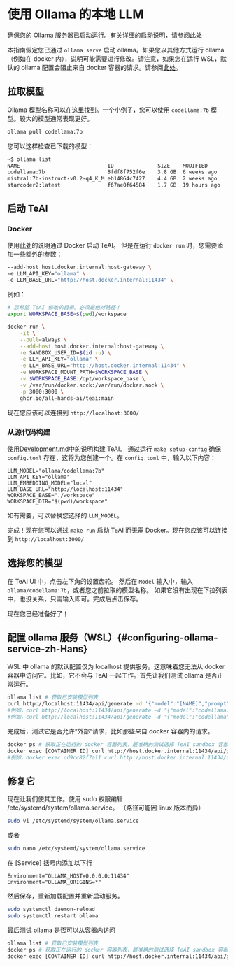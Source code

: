 # 使用 Ollama 的本地 LLM

确保您的 Ollama 服务器已启动运行。有关详细的启动说明，请参阅[此处](https://github.com/ollama/ollama)

本指南假定您已通过 `ollama serve` 启动 ollama。如果您以其他方式运行 ollama（例如在 docker 内），说明可能需要进行修改。请注意，如果您在运行 WSL，默认的 ollama 配置会阻止来自 docker 容器的请求。请参阅[此处](#configuring-ollama-service-zh-Hans)。

## 拉取模型

Ollama 模型名称可以在[这里](https://ollama.com/library)找到。一个小例子，您可以使用
`codellama:7b` 模型。较大的模型通常表现更好。

```bash
ollama pull codellama:7b
```

您可以这样检查已下载的模型：

```bash
~$ ollama list
NAME                            ID              SIZE    MODIFIED
codellama:7b                    8fdf8f752f6e    3.8 GB  6 weeks ago
mistral:7b-instruct-v0.2-q4_K_M eb14864c7427    4.4 GB  2 weeks ago
starcoder2:latest               f67ae0f64584    1.7 GB  19 hours ago
```

## 启动 TeAI

### Docker

使用[此处](../intro)的说明通过 Docker 启动 TeAI。
但是在运行 `docker run` 时，您需要添加一些额外的参数：

```bash
--add-host host.docker.internal:host-gateway \
-e LLM_API_KEY="ollama" \
-e LLM_BASE_URL="http://host.docker.internal:11434" \
```

例如：

```bash
# 您希望 TeAI 修改的目录。必须是绝对路径！
export WORKSPACE_BASE=$(pwd)/workspace

docker run \
    -it \
    --pull=always \
    --add-host host.docker.internal:host-gateway \
    -e SANDBOX_USER_ID=$(id -u) \
    -e LLM_API_KEY="ollama" \
    -e LLM_BASE_URL="http://host.docker.internal:11434" \
    -e WORKSPACE_MOUNT_PATH=$WORKSPACE_BASE \
    -v $WORKSPACE_BASE:/opt/workspace_base \
    -v /var/run/docker.sock:/var/run/docker.sock \
    -p 3000:3000 \
    ghcr.io/all-hands-ai/teai:main
```

现在您应该可以连接到 `http://localhost:3000/`

### 从源代码构建

使用[Development.md](https://github.com/All-Hands-AI/TeAI/blob/main/Development.md)中的说明构建 TeAI。
通过运行 `make setup-config` 确保 `config.toml` 存在，这将为您创建一个。在 `config.toml` 中，输入以下内容：

```
LLM_MODEL="ollama/codellama:7b"
LLM_API_KEY="ollama"
LLM_EMBEDDING_MODEL="local"
LLM_BASE_URL="http://localhost:11434"
WORKSPACE_BASE="./workspace"
WORKSPACE_DIR="$(pwd)/workspace"
```

如有需要，可以替换您选择的 `LLM_MODEL`。

完成！现在您可以通过 `make run` 启动 TeAI 而无需 Docker。现在您应该可以连接到 `http://localhost:3000/`

## 选择您的模型

在 TeAI UI 中，点击左下角的设置齿轮。
然后在 `Model` 输入中，输入 `ollama/codellama:7b`，或者您之前拉取的模型名称。
如果它没有出现在下拉列表中，也没关系，只需输入即可。完成后点击保存。

现在您已经准备好了！

## 配置 ollama 服务（WSL）{#configuring-ollama-service-zh-Hans}

WSL 中 ollama 的默认配置仅为 localhost 提供服务。这意味着您无法从 docker 容器中访问它。比如，它不会与 TeAI 一起工作。首先让我们测试 ollama 是否正常运行。

```bash
ollama list # 获取已安装模型列表
curl http://localhost:11434/api/generate -d '{"model":"[NAME]","prompt":"hi"}'
#例如，curl http://localhost:11434/api/generate -d '{"model":"codellama:7b","prompt":"hi"}'
#例如，curl http://localhost:11434/api/generate -d '{"model":"codellama","prompt":"hi"}'  # 如果只有一个模型，标签是可选的
```

完成后，测试它是否允许“外部”请求，比如那些来自 docker 容器内的请求。

```bash
docker ps # 获取正在运行的 docker 容器列表，最准确的测试选择 TeAI sandbox 容器。
docker exec [CONTAINER ID] curl http://host.docker.internal:11434/api/generate -d '{"model":"[NAME]","prompt":"hi"}'
#例如，docker exec cd9cc82f7a11 curl http://host.docker.internal:11434/api/generate -d '{"model":"codellama","prompt":"hi"}'
```

## 修复它

现在让我们使其工作。使用 sudo 权限编辑 /etc/systemd/system/ollama.service。 （路径可能因 linux 版本而异）

```bash
sudo vi /etc/systemd/system/ollama.service
```

或者

```bash
sudo nano /etc/systemd/system/ollama.service
```

在 [Service] 括号内添加以下行

```
Environment="OLLAMA_HOST=0.0.0.0:11434"
Environment="OLLAMA_ORIGINS=*"
```

然后保存，重新加载配置并重新启动服务。

```bash
sudo systemctl daemon-reload
sudo systemctl restart ollama
```

最后测试 ollama 是否可以从容器内访问

```bash
ollama list # 获取已安装模型列表
docker ps # 获取正在运行的 docker 容器列表，最准确的测试选择 TeAI sandbox 容器。
docker exec [CONTAINER ID] curl http://host.docker.internal:11434/api/generate -d '{"model":"[NAME]","prompt":"hi"}'
```
